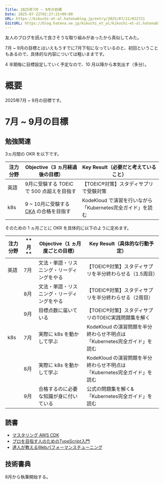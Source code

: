 ```yaml
---
Title: 2025年7月 ~ 9月の目標
Date: 2025-07-22T02:27:21+09:00
URL: https://kikuchi-et-al.hatenablog.jp/entry/2025/07/22/022721
EditURL: https://blog.hatena.ne.jp/kikuchi_et_al/kikuchi-et-al.hatenablog.jp/atom/entry/6802418398516702894
---
```


友人のブログを読んで良さそうな取り組みがあったから真似してみた。

7月 ~ 9月の目標とはいえもうすでに7月下旬になっているのと、初回ということもあるので、具体的な内容については粗いままです。

4 半期毎に目標設定していく予定なので、10 月以降から本気出す（多分）。

# 概要

2025年7月 ~ 9月の目標です。

# 7月 ~ 9月の目標

## 勉強関連

3ヵ月間の OKR を以下です。

| **注力分野** | **Objective（3 ヵ月経過後の目標）** | **Key Result（必要だと考えていること）**|
| --- | --- | --- | 
| 英語 | 9月に受験する TOEIC で 500 点超えを目指す | 【TOEIC®対策】スタディサプリで受験対策 |
| k8s | 9 ~ 10月に受験する [CKA](https://training.linuxfoundation.org/ja/certification/certified-kubernetes-administrator-cka/) の合格を目指す |  KodeKloud で演習を行いながら「Kubernetes完全ガイド」を読む |

そのための 1 ヵ月ごとに OKR を具体的に以下のように定めます。

| **注力分野** | ** 月 ** | **Objective（1 ヵ月度ごとの目標）** | **Key Result（具体的な行動予定）** |
| --- | --- | --- | --- | 
| 英語 | 7月 | 文法・単語・リスニング・リーディングをやる | 【TOEIC®対策】スタディサプリを半分終わらせる（1.5周目）|
|  | 8月 | 文法・単語・リスニング・リーディングをやる | 【TOEIC®対策】スタディサプリを半分終わらせる（2周目）|
|  | 9月 | 目標点数に届いている | 【TOEIC®対策】スタディサプリのTOEIC実践問題集を解く|
| k8s | 7月 | 実際に k8s を動かして学ぶ | KodeKloud の演習問題を半分終わらせ不明点は「Kubernetes完全ガイド」を読む|
|  | 8月 | 実際に k8s を動かして学ぶ |  KodeKloud の演習問題を半分終わらせ不明点は「Kubernetes完全ガイド」を読む|
|  | 9月 | 合格するのに必要な知識が身に付いている | 公式の問題集を解く&「Kubernetes完全ガイド」を読む|

## 読書

- [マスタリング AWS CDK](https://techbookfest.org/product/wEWtvT8aRZgzAcVSnE7wS8?productVariantID=hq96LU4RniAn2pqYvniC6n)
- [プロを目指す人のためのTypeScript入門](https://gihyo.jp/book/2022/978-4-297-12747-3)
- [達人が教えるWebパフォーマンスチューニング](https://gihyo.jp/book/2022/978-4-297-12846-3)


## 技術書典

8月から執筆開始する。
